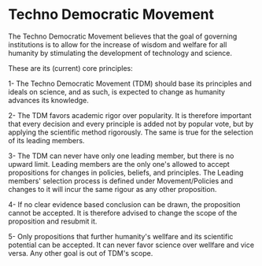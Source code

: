 Techno Democratic Movement
==========================

The Techno Democratic Movement believes that the goal of governing institutions is to allow for the increase of wisdom and welfare for all humanity by stimulating the development of technology and science.

These are its (current) core principles: 

1- The Techno Democratic Movement (TDM) should base its principles and ideals on science, and as such, is expected to change as humanity advances its knowledge.

2- The TDM favors academic rigor over popularity. It is therefore important that every decision and every principle is added not by popular vote, but by applying the scientific method rigorously. The same is true for the selection of its leading members. 

3- The TDM can never have only one leading member, but there is no upward limit. Leading members are the only one's allowed to accept propositions for changes in policies, beliefs, and principles. The Leading members' selection process is defined under Movement/Policies and changes to it will incur the same rigour as any other proposition. 

4- If no clear evidence based conclusion can be drawn, the proposition cannot be accepted. It is therefore advised to change the scope of the proposition and resubmit it.

5- Only propositions that further humanity's wellfare and its scientific potential can be accepted. It can never favor science over wellfare and vice versa. Any other goal is out of TDM's scope.
